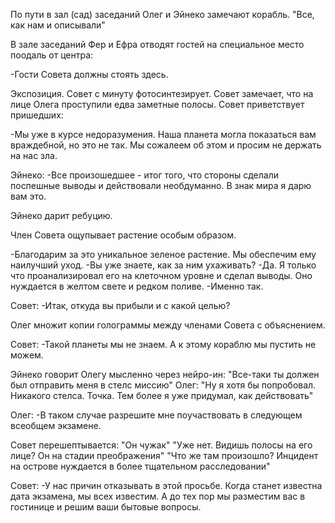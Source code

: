 По пути в зал (сад) заседаний Олег и Эйнеко замечают корабль.
"Все, как нам и описывали"

В зале заседаний Фер и Ефра отводят гостей на специальное место поодаль от центра:

-Гости Совета должны стоять здесь.

Экспозиция. 
Совет с минуту фотосинтезирует. Совет замечает, что на лице Олега проступили едва заметные полосы. Совет приветствует пришедших:

-Мы уже в курсе недоразумения. Наша планета могла показаться вам враждебной, но это не так. Мы сожалеем об этом и просим не держать на нас зла.

Эйнеко:
-Все произошедшее - итог того, что стороны сделали поспешные выводы и действовали необдуманно. В знак мира я дарю вам это.

Эйнеко дарит ребуцию.

Член Совета ощупывает растение особым образом.

-Благодарим за это уникальное зеленое растение. Мы обеспечим ему наилучший уход.
-Вы уже знаете, как за ним ухаживать?
-Да. Я только что проанализировал его на клеточном уровне и сделал выводы. Оно нуждается в желтом свете и редком поливе.
-Именно так.

Совет:
-Итак, откуда вы прибыли и с какой целью?

Олег множит копии голограммы между членами Совета с объяснением.

Совет:
-Такой планеты мы не знаем. А к этому кораблю мы пустить не можем.

Эйнеко говорит Олегу мысленно через нейро-ин:
"Все-таки ты должен был отправить меня в стелс миссию"
Олег:
"Ну я хотя бы попробовал. Никакого стелса. Точка. Тем более я уже придумал, как действовать"

Олег:
-В таком случае разрешите мне поучаствовать в следующем всеобщем экзамене.

Совет перешептывается:
"Он чужак"
"Уже нет. Видишь полосы на его лице? Он на стадии преображения"
"Что же там произошло? Инцидент на острове нуждается в более тщательном расследовании"

Совет:
-У нас причин отказывать в этой просьбе. Когда станет известна дата экзамена, мы всех известим. А до тех пор мы разместим вас в гостинице и решим ваши бытовые вопросы. 




